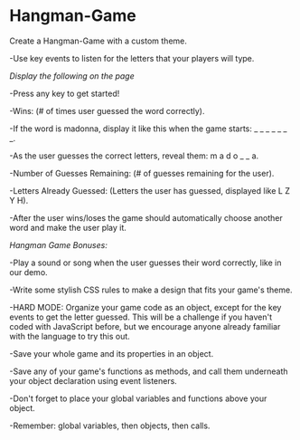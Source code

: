 # Hangman-Game

Create a Hangman-Game with a custom theme. 

-Use key events to listen for the letters that your players will type.

*Display the following on the page*

-Press any key to get started!


-Wins: (# of times user guessed the word correctly).

-If the word is madonna, display it like this when the game starts: _ _ _ _ _ _ _.

-As the user guesses the correct letters, reveal them: m a d o _  _ a.

-Number of Guesses Remaining: (# of guesses remaining for the user).

-Letters Already Guessed: (Letters the user has guessed, displayed like L Z Y H).

-After the user wins/loses the game should automatically choose another word and make the user play it.

*Hangman Game Bonuses:*

-Play a sound or song when the user guesses their word correctly, like in our demo.

-Write some stylish CSS rules to make a design that fits your game's theme.

-HARD MODE: Organize your game code as an object, except for the key events to get the letter guessed. This will be a challenge if you haven't coded with JavaScript before, but we encourage anyone already familiar with the language to try this out.

-Save your whole game and its properties in an object.

-Save any of your game's functions as methods, and call them underneath your object declaration using event listeners.

-Don't forget to place your global variables and functions above your object.

-Remember: global variables, then objects, then calls.
